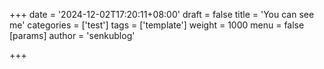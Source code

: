 +++
date = '2024-12-02T17:20:11+08:00'
draft = false
title = 'You can see me'
categories = ['test']
tags = ['template']
weight = 1000
menu = false
[params]
  author = 'senkublog'

+++